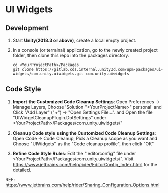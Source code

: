 # UI Widgets

## Development

1. Start **Unity(2018.3 or above)**, create a local empty project.
   
1. In a console (or terminal) application, go to the newly created project folder, then clone this repo into the packages directory.

    ```none
    cd <YourProjectPath>/Packages
    git clone https://gitlab.cds.internal.unity3d.com/upm-packages/ui-widgets/com.unity.uiwidgets.git com.unity.uiwidgets
    ```


## Code Style

1. **Import the Customized Code Cleanup Settings**: Open Preferences -> Manage Layers, 
Choose 'Solution "\<YourProjectName\>" personal' and Click "Add Layer" ("+") -> "Open Settings File...".
and Open the file "UIWidgetCleanupPlugin.DotSettings" under \<YourProjectPath\>/Packages/com.unity.uiwidgets/"

2. **Cleanup Code style using the Customized Code Cleanup Settings**: Open Code -> Code Cleanup,
Pick a Cleanup scope as you want and Choose "UIWidgets" as the "Code cleanup profile", then click "OK"

3. **Refine Code Style Rules**: Edit the ".editorconfig" file under \<YourProjectPath\>/Packages/com.unity.uiwidgets/". Visit
 https://www.jetbrains.com/help/rider/EditorConfig_Index.html for the detailed.
 
REF: https://www.jetbrains.com/help/rider/Sharing_Configuration_Options.html